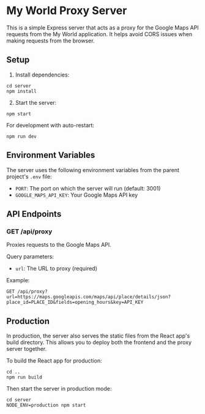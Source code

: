 # My World Proxy Server

This is a simple Express server that acts as a proxy for the Google Maps API requests from the My World application. It helps avoid CORS issues when making requests from the browser.

## Setup

1. Install dependencies:
```
cd server
npm install
```

2. Start the server:
```
npm start
```

For development with auto-restart:
```
npm run dev
```

## Environment Variables

The server uses the following environment variables from the parent project's `.env` file:

- `PORT`: The port on which the server will run (default: 3001)
- `GOOGLE_MAPS_API_KEY`: Your Google Maps API key

## API Endpoints

### GET /api/proxy

Proxies requests to the Google Maps API.

Query parameters:
- `url`: The URL to proxy (required)

Example:
```
GET /api/proxy?url=https://maps.googleapis.com/maps/api/place/details/json?place_id=PLACE_ID&fields=opening_hours&key=API_KEY
```

## Production

In production, the server also serves the static files from the React app's build directory. This allows you to deploy both the frontend and the proxy server together.

To build the React app for production:
```
cd ..
npm run build
```

Then start the server in production mode:
```
cd server
NODE_ENV=production npm start
```
